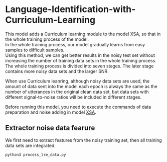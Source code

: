 # Language-Identification-with-Curriculum-Learning

This model adds a Curriculum learning module to the model XSA, so that in the whole training process of the model.<br>
In the whole training process, our model gradually learns from easy samples to difficult samples. <br>
Using this method, we can get better results in the noisy test set without increasing the number of training data sets in the whole training process.<br>
The whole training process is divided into seven stages. The later stage contains more noisy data sets and the larger SNR.

When use Curriculum leanring, although noisy data sets are used, the amount of data sent into the model each epoch is always the same as the number of utterances in the original clean data set, but data sets with different signal-to-noise ratios will be included in different stages.

Before running this model, you need to execute the commands of data preparation and noise adding in model [XSA](https://github.com/zjc6666/Language-Identification).
## Extractor noise data fearure
We first need to extract features from the noisy training set, then all training data sets are integrated.
```
python3 process_lre_data.py

```
